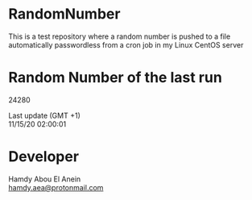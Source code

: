 # RandomNumber    
This is a test repository where a random number is pushed to a file automatically passwordless from a cron job in my Linux CentOS server    
# Random Number of the last run   
24280
      
Last update (GMT +1)    
11/15/20 02:00:01
# Developer    
Hamdy Abou El Anein   
hamdy.aea@protonmail.com

